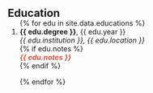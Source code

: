 <h2 id="educations" style="margin: 2px 0px -15px;">Education</h2>

<div class="educations">
<ol class="bibliography">
{% for edu in site.data.educations %}

<li>
    <div class="pub-row" style="margin-bottom: -1rem;">
        <div class="col-sm-9" style="position: relative;">
            <div class="title"><strong>{{ edu.degree }}</strong>, {{ edu.year }}</div>
            <div class="institution"><em>{{ edu.institution }}, {{ edu.location }}</em></div>
            {% if edu.notes %}
            <div class="periodical"><strong><i style="color:#e74d3c">{{ edu.notes }}</i></strong></div>
            {% endif %}
        </div>
    </div>
</li>

<br>

{% endfor %}
</ol>
</div>